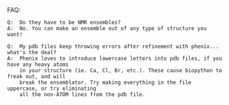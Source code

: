 FAQ:

	Q:	Do they have to be NMR ensembles?
	A:	No. You can make an ensemble out of any type of structure you want!
	
	Q:	My pdb files keep throwing errors after refinement with phenix... what's the deal?
	A:	Phenix loves to introduce lowercase letters into pdb files, if you have any heavy atoms
		in your structure (ie. Ca, Cl, Br, etc.). These cause biopython to freak out, and will
		break the ensemblator. Try making everything in the file uppercase, or try eliminating
		all the non-ATOM lines from the pdb file.
